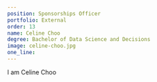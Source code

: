 ```yaml
---
position: Sponsorships Officer
portfolio: External
order: 13
name: Celine Choo
degree: Bachelor of Data Science and Decisions
image: celine-choo.jpg
one_line:
---
```

I am Celine Choo